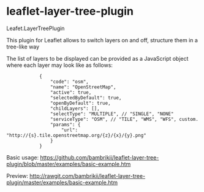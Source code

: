 # leaflet-layer-tree-plugin

Leafet.LayerTreePlugin

This plugin for Leaflet allows to switch layers on and off, structure them in a tree-like way

The list of layers to be displayed can be provided as a JavaScript object where each layer may look like as follows:
```
			{
			    "code": "osm",
			    "name": "OpenStreetMap",
			    "active": true,
			    "selectedByDefault": true,
			    "openByDefault": true,
			    "childLayers": [],
			    "selectType": "MULTIPLE", // "SINGLE", "NONE"
			    "serviceType": "OSM", // "TILE", "WMS", "WFS", custom.
			    "params": {
				    "url": "http://{s}.tile.openstreetmap.org/{z}/{x}/{y}.png"
			    }
			}
```

Basic usage: https://github.com/bambrikii/leaflet-layer-tree-plugin/blob/master/examples/basic-example.htm

Preview: http://rawgit.com/bambrikii/leaflet-layer-tree-plugin/master/examples/basic-example.htm